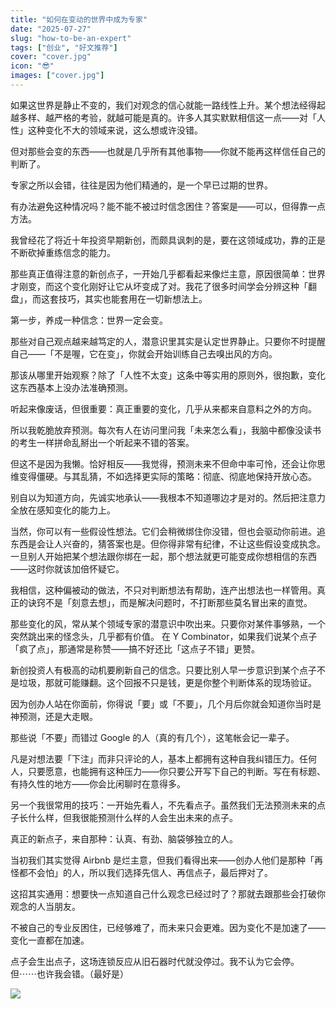 ```yaml
---
title: "如何在变动的世界中成为专家"
date: "2025-07-27"
slug: "how-to-be-an-expert"
tags: ["创业", "好文推荐"]
cover: "cover.jpg"
icon: "😎"
images: ["cover.jpg"]
---
```

如果这世界是静止不变的，我们对观念的信心就能一路线性上升。某个想法经得起越多样、越严格的考验，就越可能是真的。许多人其实默默相信这一点——对「人性」这种变化不大的领域来说，这么想或许没错。



但对那些会变的东西——也就是几乎所有其他事物——你就不能再这样信任自己的判断了。



专家之所以会错，往往是因为他们精通的，是一个早已过期的世界。



有办法避免这种情况吗？能不能不被过时信念困住？答案是——可以，但得靠一点方法。



我曾经花了将近十年投资早期新创，而颇具讽刺的是，要在这领域成功，靠的正是不断砍掉重练信念的能力。



那些真正值得注意的新创点子，一开始几乎都看起来像烂主意，原因很简单：世界才刚变，而这个变化刚好让它从坏变成了对。我花了很多时间学会分辨这种「翻盘」，而这套技巧，其实也能套用在一切新想法上。



第一步，养成一种信念：世界一定会变。



那些对自己观点越来越笃定的人，潜意识里其实是认定世界静止。只要你不时提醒自己——「不是喔，它在变」，你就会开始训练自己去嗅出风的方向。



那该从哪里开始观察？除了「人性不太变」这条中等实用的原则外，很抱歉，变化这东西基本上没办法准确预测。



听起来像废话，但很重要：真正重要的变化，几乎从来都来自意料之外的方向。



所以我乾脆放弃预测。每次有人在访问里问我「未来怎么看」，我脑中都像没读书的考生一样拼命乱掰出一个听起来不错的答案。



但这不是因为我懒。恰好相反——我觉得，预测未来不但命中率可怜，还会让你思维变得僵硬。与其乱猜，不如选择更实际的策略：彻底、彻底地保持开放心态。



别自以为知道方向，先诚实地承认——我根本不知道哪边才是对的。然后把注意力全放在感知变化的能力上。



当然，你可以有一些假设性想法。它们会稍微绑住你没错，但也会驱动你前进。追东西是会让人兴奋的，猜答案也是。但你得非常有纪律，不让这些假设变成执念。
一旦别人开始把某个想法跟你绑在一起，那个想法就更可能变成你想相信的东西——这时你就该加倍怀疑它。



我相信，这种偏被动的做法，不只对判断想法有帮助，连产出想法也一样管用。真正的诀窍不是「刻意去想」，而是解决问题时，不打断那些莫名冒出来的直觉。



那些变化的风，常从某个领域专家的潜意识中吹出来。只要你对某件事够熟，一个突然跳出来的怪念头，几乎都有价值。
在 Y Combinator，如果我们说某个点子「疯了点」，那通常是称赞——搞不好还比「这点子不错」更赞。



新创投资人有极高的动机要刷新自己的信念。只要比别人早一步意识到某个点子不是垃圾，那就可能赚翻。这个回报不只是钱，更是你整个判断体系的现场验证。



因为创办人站在你面前，你得说「要」或「不要」，几个月后你就会知道你当时是神预测，还是大走眼。



那些说「不要」而错过 Google 的人（真的有几个），这笔帐会记一辈子。



凡是对想法要「下注」而非只评论的人，基本上都拥有这种自我纠错压力。任何人，只要愿意，也能拥有这种压力——你只要公开写下自己的判断。写在有标题、有持久性的地方——你会比闲聊时在意得多。



另一个我很常用的技巧：一开始先看人，不先看点子。虽然我们无法预测未来的点子长什么样，但我很能预测什么样的人会生出未来的点子。



真正的新点子，来自那种：认真、有劲、脑袋够独立的人。



当初我们其实觉得 Airbnb 是烂主意，但我们看得出来——创办人他们是那种「再怪都不会怕」的人，所以我们选择先信人、再信点子，最后押对了。



这招其实通用：想要快一点知道自己什么观念已经过时了？那就去跟那些会打破你观念的人当朋友。



不被自己的专业反困住，已经够难了，而未来只会更难。因为变化不是加速了——变化一直都在加速。



点子会生出点子，这场连锁反应从旧石器时代就没停过。我不认为它会停。
但⋯⋯也许我会错。（最好是）




![](https://prod-files-secure.s3.us-west-2.amazonaws.com/112d0858-5090-4d34-a606-b75eb8d65fd2/46476355-9cf3-4e99-9b7a-3531bc426380/1000202064.png?X-Amz-Algorithm=AWS4-HMAC-SHA256&X-Amz-Content-Sha256=UNSIGNED-PAYLOAD&X-Amz-Credential=ASIAZI2LB466TEPWUKO7%2F20251026%2Fus-west-2%2Fs3%2Faws4_request&X-Amz-Date=20251026T094312Z&X-Amz-Expires=3600&X-Amz-Security-Token=IQoJb3JpZ2luX2VjEM%2F%2F%2F%2F%2F%2F%2F%2F%2F%2F%2FwEaCXVzLXdlc3QtMiJHMEUCICHAOvR1wRN6IvFH%2BKDKJSffI36JPcdyuKN6BlWsxx2GAiEA%2BAufxPI2gfpAx6tpQJZ2deXH4aEsjr%2FyEKU7z43T0EYqiAQIiP%2F%2F%2F%2F%2F%2F%2F%2F%2F%2FARAAGgw2Mzc0MjMxODM4MDUiDIyYKesRerxSkLPRCyrcA3xcI%2BxmiixeRJ%2F2tQZEhqjOYdCbhRZlJkzPwWQ1E4ObUeu1uxxyhGyn9CGS9VdKM1XajWfSxYfcGjOUw%2FGU9N8rHa8gzV%2BFxQ6fvUc7H2X5DK8cm5AFE2M80mBn04UPMeS4mq5Z5Z9DD6hwiUGcv11uPcFf63wRg7GF6TNAI4bAO9zDw3q2IrL5vp1%2BP8xDJOlj%2FA8fzd81r%2BkLzQ704%2B5kF0yEghumSLQcRSsv3U%2B%2BHHjXMACv%2BYNHjl26c%2F6%2FCy%2FNv1eZPUnjV1gO3Dj0y0m%2B%2BUoFM1er%2BJsCeZScJwJ9nHARHcQk9JxN8%2F6%2FO3VSL1oZN2jWgF5I18CvyYV%2FmTfSy9ov6odHP3897mHP66rmUBRxyCdKSYvlzFUiUV4D4xBcSY5iuHDKI0eeZz%2BnpAfIQ8UB1QZ6s6AQf%2FDH3l60eq06nvn53OLNuBTQqeUNFJThtqoqBygBDH65%2B90hs5bBKtyxS32wX2LrR7CKVzdul4sT1cpk0Q6AAq6gGHwzRIJnAhSxPcdRlz2nCmxkgIUXkhW9kLUANdKBlBX2BDGr8H1S%2BAm3lFGqFXrRmrzODa3eORo7HIeKVLYr4faIe5jBoVfilKMFEVF4qBbbnC7KR5Z97zGLU5prBQusML6A98cGOqUBQLI3VFTY2sz%2F53u88T2dsyJz1dxeAgzQjs5ete44J282myrCCK%2FbR2DtxOREGHterTRnjsad9%2F9df4j82I44tOJqMRh50XeDCMIrqWE1UvmzH%2BfMQ3TvHc7oqTVwM2sDEsEYmXTbG2aTQ56cSQzhwFJjcjWlFQJ697F64ozQ3oU6XZL171Yf3S4xNNx6%2Bli3fzl6kH3y9p7Gz%2FkB3FqGiV6zN9dH&X-Amz-Signature=35736acb1bed49d333b35505c75a037920da9690ab599593c06d3b2d66415883&X-Amz-SignedHeaders=host&x-amz-checksum-mode=ENABLED&x-id=GetObject)

